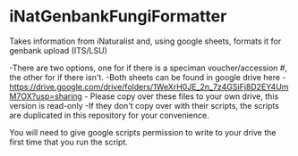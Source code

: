 # iNatGenbankFungiFormatter
Takes information from iNaturalist and, using google sheets, formats it for genbank upload (ITS/LSU)

-There are two options, one for if there is a speciman voucher/accession #, the other for if there isn't.
-Both sheets can be found in google drive here - https://drive.google.com/drive/folders/1WeXrH0JE_2n_7z4GSiFj8D2EY4UmM7OX?usp=sharing - Please copy over these files to your own drive, this version is read-only
-If they don't copy over with their scripts, the scripts are duplicated in this repository for your convenience.

You will need to give google scripts permission to write to your drive the first time that you run the script.

